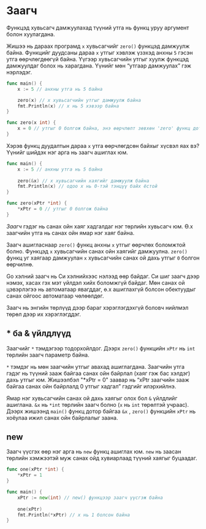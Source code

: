 # Заагч

Функцэд хувьсагч дамжуулахад түүний утга нь функц уруу аргумент болон хуулагдана.

Жишээ нь дараах програмд `x` хувьсагчийг `zero()` функцэд дамжуулж байна. Функцийг дуудсаны дараа `x` утгыг хэвлэж үзэхэд анхны `5` гэсэн утга өөрчлөгдөөгүй байна. Үүгээр хувьсагчийн утгыг хуулж функцэд дамжуулдаг болох нь харагдана. Үүнийг мөн “утгаар дамжуулах” гэж нэрлэдэг.

```go
func main() {
    x := 5 // анхны утга нь 5 байна

    zero(x) // x хувьсагчийн утгыг дамжуулж байна
    fmt.Println(x) // x нь 5 хэвээр байна
}

func zero(x int) {
    x = 0 // утгыг 0 болгож байна, энэ өөрчлөлт зөвхөн 'zero' функц дотор хүчинтэй
}
```

Хэрэв функц дуудалтын дараа `x` утга өөрчлөгдсөн байхыг хүсвэл яах вэ? Үүнийг шийдэх нэг арга нь заагч ашиглах юм.

```go
func main() {
    x := 5 // анхны утга нь 5 байна
    
    zero(&x) // x хувьсагчийн хаягийг дамжуулж байна
    fmt.Println(x) // одоо x нь 0-тэй тэнцүү байх ёстой
}

func zero(xPtr *int) {
    *xPtr = 0 // утгыг 0 болгож байна
}
```

_Заагч_ гэдэг нь санах ойн хаяг хадгалдаг нэг төрлийн хувьсагч юм. Ө.х заагчийн утга нь санах ойн ямар нэг хаяг байна.

Заагч ашигласнаар `zero()` функц анхны `x` утгыг өөрчлөх боломжтой болно. Функцэд `x` хувьсагчийн санах ойн хаягийг дамжуулна. `zero()` функц уг хаягаар дамжуулан `x` хувьсагчийн санах ой дахь утгыг `0` болгон өөрчилнө.

Go хэлний заагч нь Си хэлнийхээс нэлээд өөр байдаг. Си шиг заагч дээр нэмэх, хасах гэх мэт үйлдэл хийх боломжгүй байдаг. Мөн санах ой цэвэрлэгээ нь автоматаар явагддаг, ө.х ашиглахгүй болсон обектуудыг санах ойгоос автоматаар чөлөөлдөг.

Заагч нь энгийн төрлүүд дээр бараг хэрэглэгдэхгүй боловч нийлмэл төрөл дээр их хэрэглэгддэг.

## \* ба & үйлдлүүд

Заагчийг `*` тэмдэгээр тодорхойлдог. Дээрх `zero()` функцийн `xPtr` нь `int` төрлийн заагч параметр байна.

`*` тэмдэг нь мөн заагчийн утгыг авахад ашиглагдана. Заагчийн утга гэдэг нь түүний зааж байгаа санах ойн байрлал (хаяг гэж бас хэлдэг) дахь утгыг юм. Жишээлбэл "*xPtr = 0" заавар нь “xPtr заагчийн зааж байгаа санах ойн байрлалд 0 утгыг хадгал” гэдгийг илэрхийлнэ.

Ямар нэг хувьсагчийн санах ой дахь хаягыг олох бол `&` үйлдлийг ашиглана. `&x` нь `*int` төрлийн заагч болно (`x` нь `int` төрөлтэй учраас). Дээрх жишээнд `main()` функц дотор байгаа `&x` , `zero()` функцийн `xPtr` нь хоёулаа ижил санах ойн байрлалыг заана.

## new

Заагч үүсгэх өөр нэг арга нь `new` функц ашиглах юм. `new` нь заасан төрлийн хэмжээтэй муж санах ойд хувиарлаад түүний хаягыг буцаадаг.

```go
func one(xPtr *int) {
    *xPtr = 1
}

func main() {
    xPtr := new(int) // new() функцээр заагч үүсгэж байна
    
    one(xPtr)
    fmt.Println(*xPtr) // x нь 1 болсон байна
}
```



